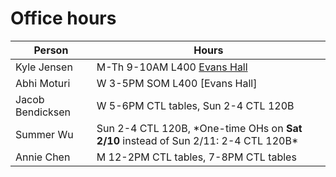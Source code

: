 # Office hours

| Person | Hours |
| ------ | ----- |
| Kyle Jensen | M-Th 9-10AM L400 [Evans Hall](https://map.yale.edu/place/building/EVANS) |
| Abhi Moturi | W 3-5PM SOM L400 [Evans Hall]|
| Jacob Bendicksen | W 5-6PM CTL tables, Sun 2-4 CTL 120B | 
| Summer Wu | Sun 2-4 CTL 120B, \*One-time OHs on **Sat 2/10** instead of Sun 2/11: 2-4 CTL 120B\* |
| Annie Chen | M 12-2PM CTL tables, 7-8PM CTL tables |
